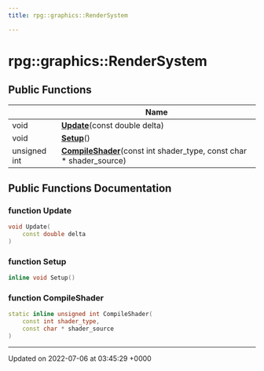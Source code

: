 ```yaml
---
title: rpg::graphics::RenderSystem

---
```


# rpg::graphics::RenderSystem





## Public Functions

|                | Name           |
| -------------- | -------------- |
| void | **[Update](/engine/Classes/classrpg_1_1graphics_1_1_render_system/#function-update)**(const double delta) |
| void | **[Setup](/engine/Classes/classrpg_1_1graphics_1_1_render_system/#function-setup)**() |
| unsigned int | **[CompileShader](/engine/Classes/classrpg_1_1graphics_1_1_render_system/#function-compileshader)**(const int shader_type, const char * shader_source) |

## Public Functions Documentation

### function Update

```cpp
void Update(
    const double delta
)
```


### function Setup

```cpp
inline void Setup()
```


### function CompileShader

```cpp
static inline unsigned int CompileShader(
    const int shader_type,
    const char * shader_source
)
```


-------------------------------

Updated on 2022-07-06 at 03:45:29 +0000
